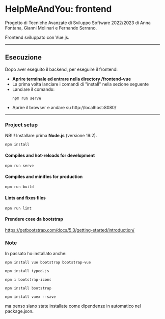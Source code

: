 # HelpMeAndYou: frontend
Progetto di Tecniche Avanzate di Sviluppo Software 2022/2023 di
Anna Fontana, Gianni Molinari e Fernando Serrano.

Frontend sviluppato con Vue.js.

---

## Esecuzione
Dopo aver eseguito il backend, per eseguire il frontend:
- **Aprire terminale ed entrare nella directory /frontend-vue**
- La prima volta lanciare i comandi di "install" nella sezione seguente
- Lanciare il comando:
  ```
  npm run serve
  ```
- Aprire il browser e andare su http://localhost:8080/

---

### Project setup
NB!!! Installare prima **Node.js** (versione 19.2).
```
npm install
```

#### Compiles and hot-reloads for development
```
npm run serve
```

#### Compiles and minifies for production
```
npm run build
```

#### Lints and fixes files
```
npm run lint
```

#### Prendere cose da bootstrap
https://getbootstrap.com/docs/5.3/getting-started/introduction/


### Note
In passato ho installato anche:
```
npm install vue bootstrap bootstrap-vue

npm install typed.js

npm i bootstrap-icons

npm install bootstrap

npm install vuex --save
```
ma penso siano state installate come dipendenze in automatico nel package.json.
